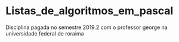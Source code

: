 # Listas_de_algoritmos_em_pascal
Disciplina pagada no semestre 2019.2 com o professor george na universidade federal de roraima
